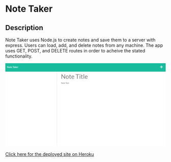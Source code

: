 # Note Taker

## Description

Note Taker uses Node.js to create notes and save them to a server with express. Users can load, add, and delete notes from any machine. The app uses GET, POST, and DELETE routes in order to acheive the stated functionality.

![](screenshot.PNG)

[Click here for the deployed site on Heroku](https://limitless-brook-63264.herokuapp.com/)
